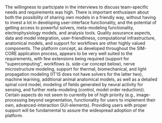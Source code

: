The willingness to participate in the interviews to discuss team-specific needs and 
requirements
was high. There is important enthusiasm about both the possibility of
sharing own models in a friendly way, without having to invest a lot in
developing user-interface functionality, and the potential of getting
access to powerful solvers, meta-modeling functionality,
electrophysiology models, and analysis tools. Quality assurance aspects,
data and model integration, user-friendliness, computational
infrastructure, anatomical models, and support for workflows are other
highly valued components. The platform concept, as developed throughout
the SIM-CORE application process, appears to be very well suited to the
requirements, with few extensions being required (support for
"supercomputing", workflows (s. side-car concept below), nerve
microstructure modeling, support for thermal, biomechanical, and light
propagation modeling (IT'IS does not have solvers for the latter two),
machine learning, additional animal anatomical models, as well as a
detailed spinal cord model, modeling of fields generated by neural
activity for sensing, and further meta-modeling (control, model order
reduction)). Certain aspects do not seem to currently be of high priority
(e.g., image-processing beyond segmentation, functionality for users to implement their 
own, advanced-interaction GUI-elements).
Providing users with proper support will be fundamental to assure the
widespread adoption of the platform.
